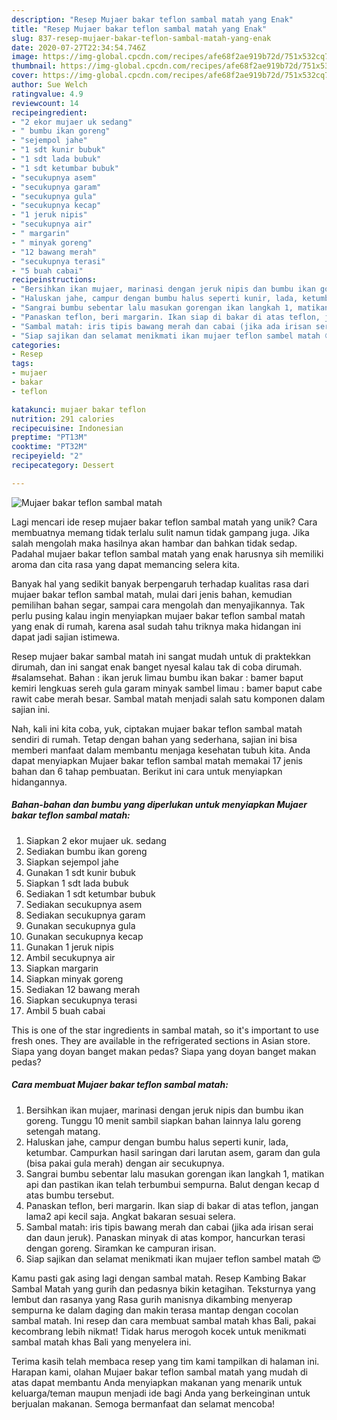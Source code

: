 ```yaml
---
description: "Resep Mujaer bakar teflon sambal matah yang Enak"
title: "Resep Mujaer bakar teflon sambal matah yang Enak"
slug: 837-resep-mujaer-bakar-teflon-sambal-matah-yang-enak
date: 2020-07-27T22:34:54.746Z
image: https://img-global.cpcdn.com/recipes/afe68f2ae919b72d/751x532cq70/mujaer-bakar-teflon-sambal-matah-foto-resep-utama.jpg
thumbnail: https://img-global.cpcdn.com/recipes/afe68f2ae919b72d/751x532cq70/mujaer-bakar-teflon-sambal-matah-foto-resep-utama.jpg
cover: https://img-global.cpcdn.com/recipes/afe68f2ae919b72d/751x532cq70/mujaer-bakar-teflon-sambal-matah-foto-resep-utama.jpg
author: Sue Welch
ratingvalue: 4.9
reviewcount: 14
recipeingredient:
- "2 ekor mujaer uk sedang"
- " bumbu ikan goreng"
- "sejempol jahe"
- "1 sdt kunir bubuk"
- "1 sdt lada bubuk"
- "1 sdt ketumbar bubuk"
- "secukupnya asem"
- "secukupnya garam"
- "secukupnya gula"
- "secukupnya kecap"
- "1 jeruk nipis"
- "secukupnya air"
- " margarin"
- " minyak goreng"
- "12 bawang merah"
- "secukupnya terasi"
- "5 buah cabai"
recipeinstructions:
- "Bersihkan ikan mujaer, marinasi dengan jeruk nipis dan bumbu ikan goreng. Tunggu 10 menit sambil siapkan bahan lainnya lalu goreng setengah matang."
- "Haluskan jahe, campur dengan bumbu halus seperti kunir, lada, ketumbar. Campurkan hasil saringan dari larutan asem, garam dan gula (bisa pakai gula merah) dengan air secukupnya."
- "Sangrai bumbu sebentar lalu masukan gorengan ikan langkah 1, matikan api dan pastikan ikan telah terbumbui sempurna. Balut dengan kecap d atas bumbu tersebut."
- "Panaskan teflon, beri margarin. Ikan siap di bakar di atas teflon, jangan lama2 api kecil saja. Angkat bakaran sesuai selera."
- "Sambal matah: iris tipis bawang merah dan cabai (jika ada irisan serai dan daun jeruk). Panaskan minyak di atas kompor, hancurkan terasi dengan goreng. Siramkan ke campuran irisan."
- "Siap sajikan dan selamat menikmati ikan mujaer teflon sambel matah 😍"
categories:
- Resep
tags:
- mujaer
- bakar
- teflon

katakunci: mujaer bakar teflon 
nutrition: 291 calories
recipecuisine: Indonesian
preptime: "PT13M"
cooktime: "PT32M"
recipeyield: "2"
recipecategory: Dessert

---
```



![Mujaer bakar teflon sambal matah](https://img-global.cpcdn.com/recipes/afe68f2ae919b72d/751x532cq70/mujaer-bakar-teflon-sambal-matah-foto-resep-utama.jpg)

Lagi mencari ide resep mujaer bakar teflon sambal matah yang unik? Cara membuatnya memang tidak terlalu sulit namun tidak gampang juga. Jika salah mengolah maka hasilnya akan hambar dan bahkan tidak sedap. Padahal mujaer bakar teflon sambal matah yang enak harusnya sih memiliki aroma dan cita rasa yang dapat memancing selera kita.

Banyak hal yang sedikit banyak berpengaruh terhadap kualitas rasa dari mujaer bakar teflon sambal matah, mulai dari jenis bahan, kemudian pemilihan bahan segar, sampai cara mengolah dan menyajikannya. Tak perlu pusing kalau ingin menyiapkan mujaer bakar teflon sambal matah yang enak di rumah, karena asal sudah tahu triknya maka hidangan ini dapat jadi sajian istimewa.

Resep mujaer bakar sambal matah ini sangat mudah untuk di praktekkan dirumah, dan ini sangat enak banget nyesal kalau tak di coba dirumah. #salamsehat. Bahan : ikan jeruk limau bumbu ikan bakar : bamer baput kemiri lengkuas sereh gula garam minyak sambel limau : bamer baput cabe rawit cabe merah besar. Sambal matah menjadi salah satu komponen dalam sajian ini.


Nah, kali ini kita coba, yuk, ciptakan mujaer bakar teflon sambal matah sendiri di rumah. Tetap dengan bahan yang sederhana, sajian ini bisa memberi manfaat dalam membantu menjaga kesehatan tubuh kita. Anda dapat menyiapkan Mujaer bakar teflon sambal matah memakai 17 jenis bahan dan 6 tahap pembuatan. Berikut ini cara untuk menyiapkan hidangannya.

<!--inarticleads1-->

##### Bahan-bahan dan bumbu yang diperlukan untuk menyiapkan Mujaer bakar teflon sambal matah:

1. Siapkan 2 ekor mujaer uk. sedang
1. Sediakan  bumbu ikan goreng
1. Siapkan sejempol jahe
1. Gunakan 1 sdt kunir bubuk
1. Siapkan 1 sdt lada bubuk
1. Sediakan 1 sdt ketumbar bubuk
1. Sediakan secukupnya asem
1. Sediakan secukupnya garam
1. Gunakan secukupnya gula
1. Gunakan secukupnya kecap
1. Gunakan 1 jeruk nipis
1. Ambil secukupnya air
1. Siapkan  margarin
1. Siapkan  minyak goreng
1. Sediakan 12 bawang merah
1. Siapkan secukupnya terasi
1. Ambil 5 buah cabai


This is one of the star ingredients in sambal matah, so it&#39;s important to use fresh ones. They are available in the refrigerated sections in Asian store. Siapa yang doyan banget makan pedas? Siapa yang doyan banget makan pedas? 

<!--inarticleads2-->

##### Cara membuat Mujaer bakar teflon sambal matah:

1. Bersihkan ikan mujaer, marinasi dengan jeruk nipis dan bumbu ikan goreng. Tunggu 10 menit sambil siapkan bahan lainnya lalu goreng setengah matang.
1. Haluskan jahe, campur dengan bumbu halus seperti kunir, lada, ketumbar. Campurkan hasil saringan dari larutan asem, garam dan gula (bisa pakai gula merah) dengan air secukupnya.
1. Sangrai bumbu sebentar lalu masukan gorengan ikan langkah 1, matikan api dan pastikan ikan telah terbumbui sempurna. Balut dengan kecap d atas bumbu tersebut.
1. Panaskan teflon, beri margarin. Ikan siap di bakar di atas teflon, jangan lama2 api kecil saja. Angkat bakaran sesuai selera.
1. Sambal matah: iris tipis bawang merah dan cabai (jika ada irisan serai dan daun jeruk). Panaskan minyak di atas kompor, hancurkan terasi dengan goreng. Siramkan ke campuran irisan.
1. Siap sajikan dan selamat menikmati ikan mujaer teflon sambel matah 😍


Kamu pasti gak asing lagi dengan sambal matah. Resep Kambing Bakar Sambal Matah yang gurih dan pedasnya bikin ketagihan. Teksturnya yang lembut dan rasanya yang Rasa gurih manisnya dikambing menyerap sempurna ke dalam daging dan makin terasa mantap dengan cocolan sambal matah. Ini resep dan cara membuat sambal matah khas Bali, pakai kecombrang lebih nikmat! Tidak harus merogoh kocek untuk menikmati sambal matah khas Bali yang menyelera ini. 

Terima kasih telah membaca resep yang tim kami tampilkan di halaman ini. Harapan kami, olahan Mujaer bakar teflon sambal matah yang mudah di atas dapat membantu Anda menyiapkan makanan yang menarik untuk keluarga/teman maupun menjadi ide bagi Anda yang berkeinginan untuk berjualan makanan. Semoga bermanfaat dan selamat mencoba!
